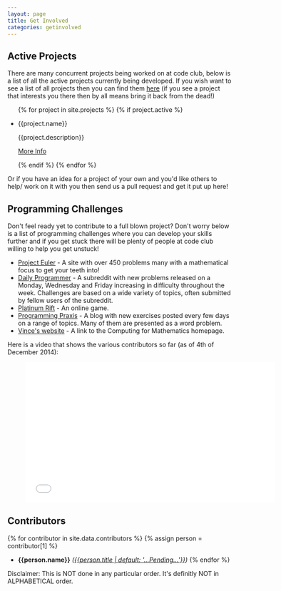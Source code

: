 ```yaml
---
layout: page
title: Get Involved
categories: getinvolved
---
```


## Active Projects

There are many concurrent projects being worked on at code club, below is a
list of all the active projects currently being developed. If you wish want to
see a list of all projects then you can find them [here](/projects/) (if you see
a project that interests you there then by all means bring it back from the
dead!)

<ul class="posts">
 {% for project in site.projects %}
  {% if project.active %}
    <li>
       <p class="project-name">{{project.name}}</p>
       <p class="project-desc">{{project.description}}</p>
       <p><a href="{{project.url}}">More Info</a></p>
    </li>
  {% endif %}
{% endfor %}
</ul>

Or if you have an idea for a project of your own and you'd like others to help/
work on it with you then send us a pull request and get it put up here!

## Programming Challenges

Don't feel ready yet to contribute to a full blown project? Don't worry below is
a list of programming challenges where you can develop your skills further and
if you get stuck there will be plenty of people at code club willing to help you
get unstuck!

- [Project Euler](https://projecteuler.net) - A site with over 450 problems
  many with a mathematical focus to get your teeth into!
- [Daily Programmer](http://www.reddit.com/r/dailyprogrammer/) - A subreddit
  with new problems released on a Monday, Wednesday and Friday increasing in
  difficulty throughout the week. Challenges are based on a wide variety of
  topics, often submitted by fellow users of the subreddit.
- [Platinum Rift](http://www.codingame.com/home/platinum-rift) - An online game.
- [Programming Praxis](http://programmingpraxis.com/) - A blog with new
  exercises posted every few days on a range of topics.
  Many of them are presented as a word problem.
- [Vince's website](http://vknight.org/) - A link to the Computing for
  Mathematics homepage.


Here is a video that shows the various contributors so far (as of 4th of
December 2014):

<div class="video">
    <figure>
        <iframe width="560" height="315" align='middle' src="//www.youtube.com/embed/UdbXWZJSwnE" frameborder="0" allowfullscreen></iframe>
    </figure>
</div>

## Contributors

{% for contributor in site.data.contributors %}
{% assign person = contributor[1] %}
  - **{{person.name}}** *([{{person.title | default: '...Pending...'}}]({{person.github-page}}))*
{% endfor %}

<div class="disclaimer"> Disclaimer: This is NOT done in any particular order.
It's definitly NOT in ALPHABETICAL order. </div>
